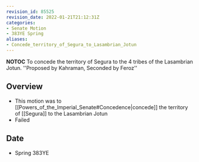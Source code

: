 ```yaml
---
revision_id: 85525
revision_date: 2022-01-21T21:12:31Z
categories:
- Senate Motion
- 383YE Spring
aliases:
- Concede_territory_of_Segura_to_Lasambrian_Jotun
---
```



__NOTOC__
To concede the territory of Segura to the 4 tribes of the Lasambrian Jotun.
''Proposed by Kahraman, Seconded by Feroz''

## Overview
* This motion was to [[Powers_of_the_Imperial_Senate#Concedence|concede]] the territory of [[Segura]] to the Lasambrian Jotun
* Failed

## Date
* Spring 383YE
